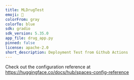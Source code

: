 ```yaml
---
title: MLDrugTest
emoji: 🏢
colorFrom: gray
colorTo: blue
sdk: gradio
sdk_version: 5.35.0
app_file: drug_app.py
pinned: false
license: apache-2.0
short_description: Deployment Test from Github Actions
---
```


Check out the configuration reference at https://huggingface.co/docs/hub/spaces-config-reference
